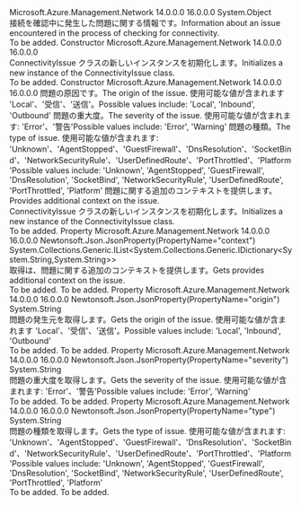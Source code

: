 <Type Name="ConnectivityIssue" FullName="Microsoft.Azure.Management.Network.Models.ConnectivityIssue">
  <TypeSignature Language="C#" Value="public class ConnectivityIssue" />
  <TypeSignature Language="ILAsm" Value=".class public auto ansi beforefieldinit ConnectivityIssue extends System.Object" />
  <TypeSignature Language="DocId" Value="T:Microsoft.Azure.Management.Network.Models.ConnectivityIssue" />
  <TypeSignature Language="VB.NET" Value="Public Class ConnectivityIssue" />
  <TypeSignature Language="F#" Value="type ConnectivityIssue = class" />
  <AssemblyInfo>
    <AssemblyName>Microsoft.Azure.Management.Network</AssemblyName>
    <AssemblyVersion>14.0.0.0</AssemblyVersion>
    <AssemblyVersion>16.0.0.0</AssemblyVersion>
  </AssemblyInfo>
  <Base>
    <BaseTypeName>System.Object</BaseTypeName>
  </Base>
  <Interfaces />
  <Docs>
    <summary>
            <span data-ttu-id="63230-101">接続を確認中に発生した問題に関する情報です。</span><span class="sxs-lookup"><span data-stu-id="63230-101">Information about an issue encountered in the process of checking for connectivity.</span></span>
            </summary>
    <remarks>To be added.</remarks>
  </Docs>
  <Members>
    <Member MemberName=".ctor">
      <MemberSignature Language="C#" Value="public ConnectivityIssue ();" />
      <MemberSignature Language="ILAsm" Value=".method public hidebysig specialname rtspecialname instance void .ctor() cil managed" />
      <MemberSignature Language="DocId" Value="M:Microsoft.Azure.Management.Network.Models.ConnectivityIssue.#ctor" />
      <MemberSignature Language="VB.NET" Value="Public Sub New ()" />
      <MemberType>Constructor</MemberType>
      <AssemblyInfo>
        <AssemblyName>Microsoft.Azure.Management.Network</AssemblyName>
        <AssemblyVersion>14.0.0.0</AssemblyVersion>
        <AssemblyVersion>16.0.0.0</AssemblyVersion>
      </AssemblyInfo>
      <Parameters />
      <Docs>
        <summary>
            <span data-ttu-id="63230-102">ConnectivityIssue クラスの新しいインスタンスを初期化します。</span><span class="sxs-lookup"><span data-stu-id="63230-102">Initializes a new instance of the ConnectivityIssue class.</span></span>
            </summary>
        <remarks>To be added.</remarks>
      </Docs>
    </Member>
    <Member MemberName=".ctor">
      <MemberSignature Language="C#" Value="public ConnectivityIssue (string origin = null, string severity = null, string type = null, System.Collections.Generic.IList&lt;System.Collections.Generic.IDictionary&lt;string,string&gt;&gt; context = null);" />
      <MemberSignature Language="ILAsm" Value=".method public hidebysig specialname rtspecialname instance void .ctor(string origin, string severity, string type, class System.Collections.Generic.IList`1&lt;class System.Collections.Generic.IDictionary`2&lt;string, string&gt;&gt; context) cil managed" />
      <MemberSignature Language="DocId" Value="M:Microsoft.Azure.Management.Network.Models.ConnectivityIssue.#ctor(System.String,System.String,System.String,System.Collections.Generic.IList{System.Collections.Generic.IDictionary{System.String,System.String}})" />
      <MemberSignature Language="VB.NET" Value="Public Sub New (Optional origin As String = null, Optional severity As String = null, Optional type As String = null, Optional context As IList(Of IDictionary(Of String, String)) = null)" />
      <MemberSignature Language="F#" Value="new Microsoft.Azure.Management.Network.Models.ConnectivityIssue : string * string * string * System.Collections.Generic.IList&lt;System.Collections.Generic.IDictionary&lt;string, string&gt;&gt; -&gt; Microsoft.Azure.Management.Network.Models.ConnectivityIssue" Usage="new Microsoft.Azure.Management.Network.Models.ConnectivityIssue (origin, severity, type, context)" />
      <MemberType>Constructor</MemberType>
      <AssemblyInfo>
        <AssemblyName>Microsoft.Azure.Management.Network</AssemblyName>
        <AssemblyVersion>14.0.0.0</AssemblyVersion>
        <AssemblyVersion>16.0.0.0</AssemblyVersion>
      </AssemblyInfo>
      <Parameters>
        <Parameter Name="origin" Type="System.String" />
        <Parameter Name="severity" Type="System.String" />
        <Parameter Name="type" Type="System.String" />
        <Parameter Name="context" Type="System.Collections.Generic.IList&lt;System.Collections.Generic.IDictionary&lt;System.String,System.String&gt;&gt;" />
      </Parameters>
      <Docs>
        <param name="origin"><span data-ttu-id="63230-103">問題の原因です。</span><span class="sxs-lookup"><span data-stu-id="63230-103">The origin of the issue.</span></span> <span data-ttu-id="63230-104">使用可能な値が含まれます 'Local'、'受信'、'送信'。</span><span class="sxs-lookup"><span data-stu-id="63230-104">Possible values include: 'Local', 'Inbound', 'Outbound'</span></span></param>
        <param name="severity"><span data-ttu-id="63230-105">問題の重大度。</span><span class="sxs-lookup"><span data-stu-id="63230-105">The severity of the issue.</span></span> <span data-ttu-id="63230-106">使用可能な値が含まれます: 'Error'、'警告'</span><span class="sxs-lookup"><span data-stu-id="63230-106">Possible values include: 'Error', 'Warning'</span></span></param>
        <param name="type"><span data-ttu-id="63230-107">問題の種類。</span><span class="sxs-lookup"><span data-stu-id="63230-107">The type of issue.</span></span> <span data-ttu-id="63230-108">使用可能な値が含まれます: 'Unknown'、'AgentStopped'、'GuestFirewall'、'DnsResolution'、'SocketBind'、'NetworkSecurityRule'、'UserDefinedRoute'、'PortThrottled'、'Platform'</span><span class="sxs-lookup"><span data-stu-id="63230-108">Possible values include: 'Unknown', 'AgentStopped', 'GuestFirewall', 'DnsResolution', 'SocketBind', 'NetworkSecurityRule', 'UserDefinedRoute', 'PortThrottled', 'Platform'</span></span></param>
        <param name="context"><span data-ttu-id="63230-109">問題に関する追加のコンテキストを提供します。</span><span class="sxs-lookup"><span data-stu-id="63230-109">Provides additional context on the issue.</span></span></param>
        <summary>
            <span data-ttu-id="63230-110">ConnectivityIssue クラスの新しいインスタンスを初期化します。</span><span class="sxs-lookup"><span data-stu-id="63230-110">Initializes a new instance of the ConnectivityIssue class.</span></span>
            </summary>
        <remarks>To be added.</remarks>
      </Docs>
    </Member>
    <Member MemberName="Context">
      <MemberSignature Language="C#" Value="public System.Collections.Generic.IList&lt;System.Collections.Generic.IDictionary&lt;string,string&gt;&gt; Context { get; }" />
      <MemberSignature Language="ILAsm" Value=".property instance class System.Collections.Generic.IList`1&lt;class System.Collections.Generic.IDictionary`2&lt;string, string&gt;&gt; Context" />
      <MemberSignature Language="DocId" Value="P:Microsoft.Azure.Management.Network.Models.ConnectivityIssue.Context" />
      <MemberSignature Language="VB.NET" Value="Public ReadOnly Property Context As IList(Of IDictionary(Of String, String))" />
      <MemberSignature Language="F#" Value="member this.Context : System.Collections.Generic.IList&lt;System.Collections.Generic.IDictionary&lt;string, string&gt;&gt;" Usage="Microsoft.Azure.Management.Network.Models.ConnectivityIssue.Context" />
      <MemberType>Property</MemberType>
      <AssemblyInfo>
        <AssemblyName>Microsoft.Azure.Management.Network</AssemblyName>
        <AssemblyVersion>14.0.0.0</AssemblyVersion>
        <AssemblyVersion>16.0.0.0</AssemblyVersion>
      </AssemblyInfo>
      <Attributes>
        <Attribute>
          <AttributeName>Newtonsoft.Json.JsonProperty(PropertyName="context")</AttributeName>
        </Attribute>
      </Attributes>
      <ReturnValue>
        <ReturnType>System.Collections.Generic.IList&lt;System.Collections.Generic.IDictionary&lt;System.String,System.String&gt;&gt;</ReturnType>
      </ReturnValue>
      <Docs>
        <summary>
            <span data-ttu-id="63230-111">取得は、問題に関する追加のコンテキストを提供します。</span><span class="sxs-lookup"><span data-stu-id="63230-111">Gets provides additional context on the issue.</span></span>
            </summary>
        <value>To be added.</value>
        <remarks>To be added.</remarks>
      </Docs>
    </Member>
    <Member MemberName="Origin">
      <MemberSignature Language="C#" Value="public string Origin { get; }" />
      <MemberSignature Language="ILAsm" Value=".property instance string Origin" />
      <MemberSignature Language="DocId" Value="P:Microsoft.Azure.Management.Network.Models.ConnectivityIssue.Origin" />
      <MemberSignature Language="VB.NET" Value="Public ReadOnly Property Origin As String" />
      <MemberSignature Language="F#" Value="member this.Origin : string" Usage="Microsoft.Azure.Management.Network.Models.ConnectivityIssue.Origin" />
      <MemberType>Property</MemberType>
      <AssemblyInfo>
        <AssemblyName>Microsoft.Azure.Management.Network</AssemblyName>
        <AssemblyVersion>14.0.0.0</AssemblyVersion>
        <AssemblyVersion>16.0.0.0</AssemblyVersion>
      </AssemblyInfo>
      <Attributes>
        <Attribute>
          <AttributeName>Newtonsoft.Json.JsonProperty(PropertyName="origin")</AttributeName>
        </Attribute>
      </Attributes>
      <ReturnValue>
        <ReturnType>System.String</ReturnType>
      </ReturnValue>
      <Docs>
        <summary>
            <span data-ttu-id="63230-112">問題の発生元を取得します。</span><span class="sxs-lookup"><span data-stu-id="63230-112">Gets the origin of the issue.</span></span> <span data-ttu-id="63230-113">使用可能な値が含まれます 'Local'、'受信'、'送信'。</span><span class="sxs-lookup"><span data-stu-id="63230-113">Possible values include: 'Local', 'Inbound', 'Outbound'</span></span>
            </summary>
        <value>To be added.</value>
        <remarks>To be added.</remarks>
      </Docs>
    </Member>
    <Member MemberName="Severity">
      <MemberSignature Language="C#" Value="public string Severity { get; }" />
      <MemberSignature Language="ILAsm" Value=".property instance string Severity" />
      <MemberSignature Language="DocId" Value="P:Microsoft.Azure.Management.Network.Models.ConnectivityIssue.Severity" />
      <MemberSignature Language="VB.NET" Value="Public ReadOnly Property Severity As String" />
      <MemberSignature Language="F#" Value="member this.Severity : string" Usage="Microsoft.Azure.Management.Network.Models.ConnectivityIssue.Severity" />
      <MemberType>Property</MemberType>
      <AssemblyInfo>
        <AssemblyName>Microsoft.Azure.Management.Network</AssemblyName>
        <AssemblyVersion>14.0.0.0</AssemblyVersion>
        <AssemblyVersion>16.0.0.0</AssemblyVersion>
      </AssemblyInfo>
      <Attributes>
        <Attribute>
          <AttributeName>Newtonsoft.Json.JsonProperty(PropertyName="severity")</AttributeName>
        </Attribute>
      </Attributes>
      <ReturnValue>
        <ReturnType>System.String</ReturnType>
      </ReturnValue>
      <Docs>
        <summary>
            <span data-ttu-id="63230-114">問題の重大度を取得します。</span><span class="sxs-lookup"><span data-stu-id="63230-114">Gets the severity of the issue.</span></span> <span data-ttu-id="63230-115">使用可能な値が含まれます: 'Error'、'警告'</span><span class="sxs-lookup"><span data-stu-id="63230-115">Possible values include: 'Error', 'Warning'</span></span>
            </summary>
        <value>To be added.</value>
        <remarks>To be added.</remarks>
      </Docs>
    </Member>
    <Member MemberName="Type">
      <MemberSignature Language="C#" Value="public string Type { get; }" />
      <MemberSignature Language="ILAsm" Value=".property instance string Type" />
      <MemberSignature Language="DocId" Value="P:Microsoft.Azure.Management.Network.Models.ConnectivityIssue.Type" />
      <MemberSignature Language="VB.NET" Value="Public ReadOnly Property Type As String" />
      <MemberSignature Language="F#" Value="member this.Type : string" Usage="Microsoft.Azure.Management.Network.Models.ConnectivityIssue.Type" />
      <MemberType>Property</MemberType>
      <AssemblyInfo>
        <AssemblyName>Microsoft.Azure.Management.Network</AssemblyName>
        <AssemblyVersion>14.0.0.0</AssemblyVersion>
        <AssemblyVersion>16.0.0.0</AssemblyVersion>
      </AssemblyInfo>
      <Attributes>
        <Attribute>
          <AttributeName>Newtonsoft.Json.JsonProperty(PropertyName="type")</AttributeName>
        </Attribute>
      </Attributes>
      <ReturnValue>
        <ReturnType>System.String</ReturnType>
      </ReturnValue>
      <Docs>
        <summary>
            <span data-ttu-id="63230-116">問題の種類を取得します。</span><span class="sxs-lookup"><span data-stu-id="63230-116">Gets the type of issue.</span></span> <span data-ttu-id="63230-117">使用可能な値が含まれます: 'Unknown'、'AgentStopped'、'GuestFirewall'、'DnsResolution'、'SocketBind'、'NetworkSecurityRule'、'UserDefinedRoute'、'PortThrottled'、'Platform'</span><span class="sxs-lookup"><span data-stu-id="63230-117">Possible values include: 'Unknown', 'AgentStopped', 'GuestFirewall', 'DnsResolution', 'SocketBind', 'NetworkSecurityRule', 'UserDefinedRoute', 'PortThrottled', 'Platform'</span></span>
            </summary>
        <value>To be added.</value>
        <remarks>To be added.</remarks>
      </Docs>
    </Member>
  </Members>
</Type>